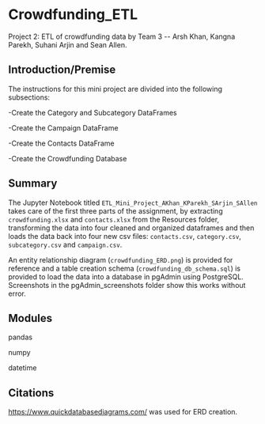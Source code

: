 # Crowdfunding_ETL
Project 2: ETL of crowdfunding data by Team 3 -- Arsh Khan, Kangna Parekh, Suhani Arjin and Sean Allen.

## Introduction/Premise

The instructions for this mini project are divided into the following subsections:

-Create the Category and Subcategory DataFrames

-Create the Campaign DataFrame

-Create the Contacts DataFrame

-Create the Crowdfunding Database

## Summary

The Jupyter Notebook titled `ETL_Mini_Project_AKhan_KParekh_SArjin_SAllen` takes care of the first three parts of the assignment, by extracting `crowdfunding.xlsx` and `contacts.xlsx` from the Resources folder, transforming the data into four cleaned and organized dataframes and then loads the data back into four new csv files: `contacts.csv`, `category.csv`, `subcategory.csv` and `campaign.csv`.

An entity relationship diagram (`crowdfunding_ERD.png`) is provided for reference and a table creation schema (`crowdfunding_db_schema.sql`) is provided to load the data into a database in pgAdmin using PostgreSQL.
Screenshots in the pgAdmin_screenshots folder show this works without error.

## Modules

pandas

numpy

datetime

## Citations

https://www.quickdatabasediagrams.com/ was used for ERD creation. 